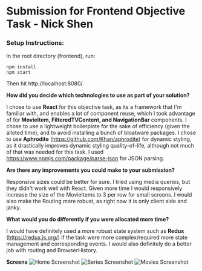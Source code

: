 # Submission for Frontend Objective Task - Nick Shen

### Setup Instructions:
In the root directory (frontend), run:
~~~~
npm install
npm start
~~~~
Then hit http://localhost:8080/.

**How did you decide which technologies to use as part of your solution?**

I chose to use **React** for this objective task, as its a framework that I'm familiar with, and enables a lot of component reuse, which I took advantage of for **MovieItem, FilteredTVContent, and NavigationBar** components.
I chose to use a lightweight boilerplate for the sake of efficiency (given the alloted time), and to avoid installing a bunch of bloatware packages.
I chose to use **Aphrodite** (https://github.com/Khan/aphrodite) for dynamic styling, as it drastically improves dynamic styling quality-of-life, although not much of that was needed for this task. I used https://www.npmjs.com/package/parse-json for JSON parsing.

**Are there any improvements you could make to your submission?**

Responsive sizes could be better for sure. I tried using media queries, but they didn't work well with React. Given more time I would responsively increase the size of the MovieItems to 3 per row for small screens.
I would also make the Routing more robust, as right now it is only client side and janky.

**What would you do differently if you were allocated more time?**

I would have definitely used a more robust state system such as **Redux** (https://redux.js.org/) if the task were more complex/required more state management and corresponding events.
I would also definitely do a better job with routing and BrowserHistory.

**Screens**
![Home Screenshot](https://github.com/nickshen/frontend/blob/master/docs/home.png)
![Series Screenshot](https://github.com/nickshen/frontend/blob/master/docs/series.png)
![Movies Screenshot](https://github.com/nickshen/frontend/blob/master/docs/movies.png)
